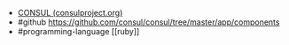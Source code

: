 - [CONSUL (consulproject.org)](https://consulproject.org/en/)
- #github https://github.com/consul/consul/tree/master/app/components
-  #programming-language [[ruby]]